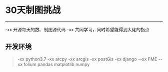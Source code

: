 # 30天制图挑战
-------------------
-xx 开源每天的数、制图源代码
-xx 共同学习，同时希望能得到大佬的指点

## 开发环境
> -xx python3.7
  -xx arcpy
  -xx arcgis
  -xx postGis
  -xx django
  --xx FME
  --xx folium pandas matplotlib numpy
